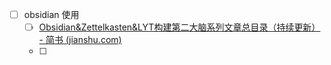 
- [ ] obsidian 使用
	- [ ] [Obsidian&Zettelkasten&LYT构建第二大脑系列文章总目录（持续更新） - 简书 (jianshu.com)](https://www.jianshu.com/p/6be9cbb134de)
	- [ ] 
